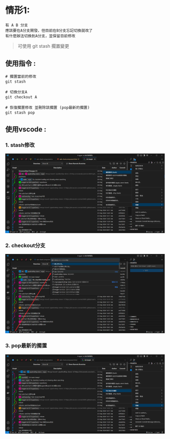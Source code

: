 # 情形1:
```
有 A B 分支  
應該要在A分支開發，但目前在B分支忘記切換就改了
有什麼辦法切換到A分支，並保留目前修改
```

> 可使用 git stash 擱置變更

## 使用指令 :
```shell
# 擱置當前的修改
git stash

# 切換分支A
git checkout A

# 恢復擱置修改 並刪除該擱置 (pop最新的擱置)
git stash pop
```

## 使用vscode :
### 1. stash修改
![stash_1](img/vscode_stash_1.jpg)
### 2. checkout分支
![stash_2](img/vscode_stash_2.jpg)
### 3. pop最新的擱置
![stash_3](img/vscode_stash_3.jpg)